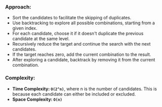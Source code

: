 ### Approach:
- Sort the candidates to facilitate the skipping of duplicates.
- Use backtracking to explore all possible combinations, starting from a given index.
- For each candidate, choose it if it doesn't duplicate the previous candidate at the same level.
- Recursively reduce the target and continue the search with the next candidates.
- If the target reaches zero, add the current combination to the result.
- After exploring a candidate, backtrack by removing it from the current combination.
​
### Complexity:
- **Time Complexity: `O(2^n)`**, where n is the number of candidates. This is because each candidate can either be included or excluded.
- **Space Complexity: `O(n)`**